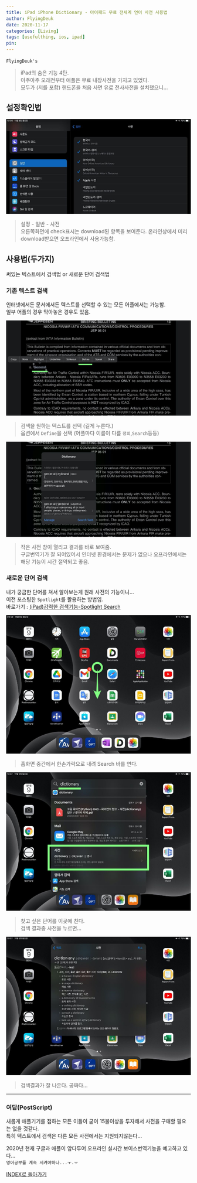 ```yaml
---
title: iPad iPhone Dictionary - 아이패드 무료 전세계 언어 사전 사용법
author: FlyingDeuk
date: 2020-11-17
categories: [Living]
tags: [usefulthing, ios, ipad]
pin:
---
```


`FlyingDeuk's`
> iPad의 숨은 기능 4탄. <br>
아주아주 오래전부터 애플은 무료 내장사전을 가지고 있었다. <br>
모두가 (저를 포함) 핸드폰을 처음 사면 유료 전사사전을 설치했으니... <br>

## 설정확인법
![dict](/img/living/ipad/dict.jpg)
>설정 - 일반 - 사전 <br>
오른쪽화면에 check표시는 download된 항목을 보여준다. 온라인상에서 미리 download받으면 오프라인에서 사용가능함.

## 사용법(두가지)
써있는 텍스트에서 검색법 or 새로운 단어 검색법

### 기존 텍스트 검색
인터넷에서든 문서에서든 텍스트를 선택할 수 있는 모든 어플에서는 가능함. <br>
일부 어플의 경우 막아놓은 경우도 있음.

![dict](/img/living/ipad/dict1.jpg)
>검색을 원하는 텍스트를 선택 (길게 누른다.)<br>
옵션에서 `Define`을 선택 (어플마다 이름이 다름 `정의`,`Search`등등)

![dict](/img/living/ipad/dict2.jpg)
>작은 사전 창이 열리고 결과를 바로 보여줌. <br>
구글번역기가 잘 되어있어서 인터넷 환경에서는 문제가 없으나 오프라인에서는 해당 기능이 시간 절약되고 좋음.


### 새로운 단어 검색
내가 궁금한 단어를 쳐서 알아보는게 원래 사전의 기능이니...<br>
이전 포스팅한 `Spotlight`를 활용하는 방법임. <br>
바로가기 : [(iPad)강력한 검색기능-Spotlight Search](/posts/IpadSpot/)

![dict](/img/living/ipad/spot1.jpg)
>홈화면 중간에서 한손가락으로 내려 Search 바를 연다.

![dict](/img/living/ipad/dict3.jpg)
>찾고 싶은 단어를 이곳에 친다. <br>
검색 결과중 사전을 누르면...

![dict](/img/living/ipad/dict4.jpg)
>검색결과가 잘 나온다. 공짜다...

---------

### 여담(PostScript)
새롭게 애플기기를 접하는 모든 이들이 굳이 15불이상을 투자해서 사전을 구매할 필요는 없을 것같다. <br>
특히 텍스트에서 검색은 다른 모든 사전에서는 지원되지않는다...<br>

2020년 현재 구글과 애플이 앞다투어 오프라인 실시간 보이스번역기능을 예고하고 있다... <br>
`영어공부를 계속 시켜야하나...ㅜ.ㅜ`

[INDEX로 돌아가기](/posts/Ipad/)
